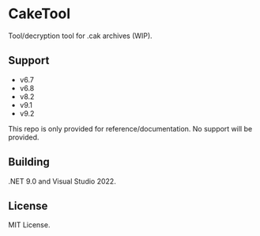 # CakeTool

Tool/decryption tool for .cak archives (WIP).

## Support

* v6.7
* v6.8
* v8.2
* v9.1
* v9.2

This repo is only provided for reference/documentation. No support will be provided.

## Building

.NET 9.0 and Visual Studio 2022.

## License

MIT License.
